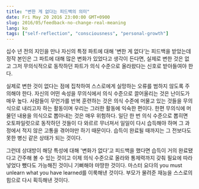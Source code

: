 ```yaml
---
title: "변한 게 없다는 피드백의 의미"
date: Fri May 20 2016 23:00:00 GMT+0900
slug: 2016/05/feedback-no-change-real-meaning
lang: ko
tags: ["self-reflection", "consciousness", "personal-growth"]
---
```


십수 년 전의 지인을 만나 자신의 특정 파트에 대해 '변한 게 없다'는 피드백을 받았는데 정작 본인은 그 파트에 대해 많은 변화가 있었다고 생각이 든다면, 실제로 변한 것은 없고 그저 무의식적으로 동작하던 파트가 의식 수준으로 올라왔다는 신호로 받아들여야 한다.

실제로 변한 것이 없다는 점에 집착하여 스스로에게 실망하는 오류를 범하지 않도록 주의해야 한다. 자신의 어떤 속성을 무의식에서 의식 수준으로 끌어올리는 것은 난이도가 매우 높다. 사람들이 무언가를 반복 훈련하는 것은 의식 수준에 머물고 있는 것들을 무의식으로 내리고자 하는 활동이며 우리는 그러한 활동에 익숙한 편이다. 한편 무의식에 머물던 내용을 의식으로 뽑아내는 것은 매우 위험하다. 일단 한 번 의식 수준으로 뽑히면 오토파일럿으로 동작하던 것들이 다 와르르 무너져서 일일이 다시 습득해야 하며 그 과정에서 적지 않은 고통을 겪어야만 하기 때문이다. 습득이 완료될 때까지는 그 전보다도 못한 병신 같은 상태가 되는 것이다.

그런데 상대방이 해당 특성에 대해 '변화가 없다'고 피드백을 했다면 습득이 거의 완료됐다고 간주해 볼 수 있는 것이고 이제 의식 수준으로 올라와 통제력까지 갖춰 필요에 따라 넣었다 뺐다도 가능해진 것이니 기뻐해야 마땅한 것이다. 마스터 요다의 you must unlearn what you have learned를 이룩해낸 것이다. 부모가 물려준 재능을 스스로의 힘으로 다시 획득해낸 것이다.
